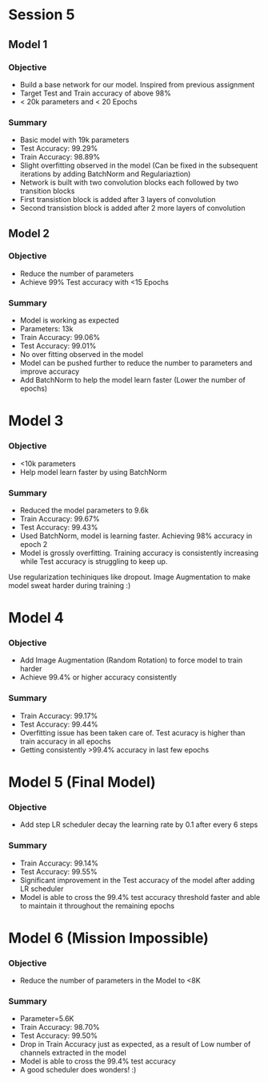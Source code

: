 # Session 5

## Model 1

### Objective
* Build a base network for our model. Inspired from previous assignment
* Target Test and Train accuracy of above 98%
* < 20k parameters and < 20 Epochs

### Summary
* Basic model with 19k parameters
* Test Accuracy: 99.29%
* Train Accuracy: 98.89%
* Slight overfitting observed in the model (Can be fixed in the subsequent iterations by adding BatchNorm and Regulariaztion)
* Network is built with two convolution blocks each followed by two transition blocks
* First transistion block is added after 3 layers of convolution
* Second transistion block is added after 2 more layers of convolution

## Model 2

### Objective

* Reduce the number of parameters
* Achieve 99% Test accuracy with <15 Epochs

### Summary
* Model is working as expected
* Parameters: 13k
* Train Accuracy: 99.06%
* Test Accuracy: 99.01%
* No over fitting observed in the model
* Model can be pushed further to reduce the number to parameters and improve accuracy
* Add BatchNorm to help the model learn faster (Lower the number of epochs)

# Model 3

### Objective

* <10k parameters
* Help model learn faster by using BatchNorm

### Summary
* Reduced the model parameters to 9.6k
* Train Accuracy: 99.67%
* Test Accuracy: 99.43%
* Used BatchNorm, model is learning faster. Achieving 98% accuracy in epoch 2
* Model is grossly overfitting. Training accuracy is consistently increasing while Test accuracy is struggling to keep up.

Use regularization techiniques like dropout. Image Augmentation to make model sweat harder during training :)    

# Model 4

### Objective

* Add Image Augmentation (Random Rotation) to force model to train harder
* Achieve 99.4% or higher accuracy consistently 

### Summary
* Train Accuracy: 99.17%
* Test Accuracy: 99.44%
* Overfitting issue has been taken care of. Test acuracy is higher than train accuracy in all epochs
* Getting consistently >99.4% accuracy in last few epochs

# Model 5 (Final Model)

### Objective

* Add step LR scheduler decay the learning rate by 0.1 after every 6 steps 

### Summary
* Train Accuracy: 99.14%
* Test Accuracy: 99.55%
* Significant improvement in the Test accuracy of the model after adding LR scheduler
* Model is able to cross the 99.4% test accuracy threshold faster and able to maintain it throughout the remaining epochs
  
# Model 6 (Mission Impossible)
### Objective

* Reduce the number of parameters in the Model to <8K

### Summary
* Parameter=5.6K
* Train Accuracy: 98.70%
* Test Accuracy: 99.50%
* Drop in Train Accuracy just as expected, as a result of Low number of channels extracted in the model
* Model is able to cross the 99.4% test accuracy
* A good scheduler does wonders! :)
